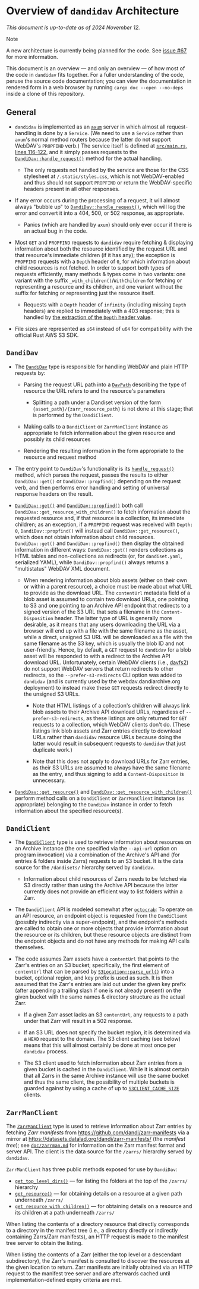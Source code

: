 Overview of `dandidav` Architecture
===================================

*This document is up-to-date as of 2024 November 12.*

> [!NOTE]
> A new architecture is currently being planned for the code.  See [issue
> #67](https://github.com/dandi/dandidav/issues/67) for more information.

This document is an overview — and only an overview — of how most of the code
in `dandidav` fits together.  For a fuller understanding of the code, peruse
the source code documentation; you can view the documentation in rendered form
in a web browser by running `cargo doc --open --no-deps` inside a clone of this
repository.

General
-------

- `dandidav` is implemented as an [`axum`](https://github.com/tokio-rs/axum)
  server in which almost all request-handling is done by a `Service`.  (We need
  to use a `Service` rather than `axum`'s normal method routers because the
  latter do not support WebDAV's `PROPFIND` verb.)  The service itself is
  defined at [`src/main.rs`, lines 116-122][service-fn], and it simply passes
  requests to the [`DandiDav::handle_request()`][handle-request] method for the
  actual handling.

    - The only requests not handled by the service are those for the CSS
      stylesheet at `/.static/styles.css`, which is not WebDAV-enabled and thus
      should not support `PROPFIND` or return the WebDAV-specific headers
      present in all other responses.

- If any error occurs during the processing of a request, it will almost always
  "bubble up" to [`DandiDav::handle_request()`][handle-request], which will log
  the error and convert it into a 404, 500, or 502 response, as appropriate.

    - Panics (which are handled by `axum`) should only ever occur if there is
      an actual bug in the code.

- Most `GET` and `PROPFIND` requests to `dandidav` require fetching &
  displaying information about both the resource identified by the request URL
  and that resource's immediate children (if it has any); the exception is
  `PROPFIND` requests with a `Depth` header of `0`, for which information about
  child resources is not fetched.  In order to support both types of requests
  efficiently, many methods & types come in two variants: one variant with the
  suffix `_with_children()`/`WithChildren` for fetching or representing a
  resource and its children, and one variant without the suffix for fetching or
  representing just the resource itself.

    - Requests with a `Depth` header of `infinity` (including missing `Depth`
      headers) are replied to immediately with a 403 response; this is handled
      by [the extraction of the `Depth` header value][extract-depth].

- File sizes are represented as `i64` instead of `u64` for compatibility with
  the official Rust AWS S3 SDK.


`DandiDav`
----------

- The [`DandiDav`][] type is responsible for handling WebDAV and plain HTTP
  requests by:

    - Parsing the request URL path into a [`DavPath`][] describing the type of
      resource the URL refers to and the resource's parameters

        - Splitting a path under a Dandiset version of the form
          `{asset_path}/{zarr_resource_path}` is not done at this stage; that
          is performed by the `DandiClient`.

    - Making calls to a `DandiClient` or `ZarrManClient` instance as
      appropriate to fetch information about the given resource and possibly
      its child resources

    - Rendering the resulting information in the form appropriate to the
      resource and request method

- The entry point to `DandiDav`'s functionality is its
  [`handle_request()`][handle-request] method, which parses the request, passes
  the results to either `DandiDav::get()` or `DandiDav::propfind()` depending
  on the request verb, and then performs error handling and setting of
  universal response headers on the result.

- [`DandiDav::get()`][] and [`DandiDav::propfind()`][] both call
  `DandiDav::get_resource_with_children()` to fetch information about the
  requested resource and, if that resource is a collection, its immediate
  children; as an exception, if a `PROPFIND` request was received with `Depth:
  0`, `DandiDav::propfind()` will instead call `DandiDav::get_resource()`,
  which does not obtain information about child resources.  `DandiDav::get()`
  and `DandiDav::propfind()` then display the obtained information in different
  ways: `DandiDav::get()` renders collections as HTML tables and
  non-collections as redirects (or, for `dandiset.yaml`, serialized YAML),
  while `DandiDav::propfind()` always returns a "multistatus" WebDAV XML
  document.

    - When rendering information about blob assets (either on their own or
      within a parent resource), a choice must be made about what URL to
      provide as the download URL.  The `contentUrl` metadata field of a blob
      asset is assumed to contain two download URLs, one pointing to S3 and one
      pointing to an Archive API endpoint that redirects to a signed version of
      the S3 URL that sets a filename in the `Content-Disposition` header.  The
      latter type of URL is generally more desirable, as it means that any
      users downloading the URL via a browser will end up with a file with the
      same filename as the asset, while a direct, unsigned S3 URL will be
      downloaded as a file with the same filename as the S3 key, which is
      usually the blob ID and not user-friendly.  Hence, by default, a `GET`
      request to `dandidav` for a blob asset will be responded to with a
      redirect to the Archive API download URL.  Unfortunately, certain WebDAV
      clients (i.e., [davfs2](https://savannah.nongnu.org/bugs/?65376)) do not
      support WebDAV servers that return redirects to other redirects, so the
      `--prefer-s3-redirects` CLI option was added to `dandidav` (and is
      currently used by the webdav.dandiarchive.org deployment) to instead make
      these `GET` requests redirect directly to the unsigned S3 URLs.

        - Note that HTML listings of a collection's children will always link
          blob assets to their Archive API download URLs, regardless of
          `--prefer-s3-redirects`, as these listings are only returned for
          `GET` requests to a collection, which WebDAV clients don't do.
          (These listings link blob assets and Zarr entries directly to
          download URLs rather than `dandidav` resource URLs because doing the
          latter would result in subsequent requests to `dandidav` that just
          duplicate work.)

        - Note that this does not apply to download URLs for Zarr entries, as
          their S3 URLs are assumed to always have the same filename as the
          entry, and thus signing to add a `Content-Disposition` is
          unnecessary.

- [`DandiDav::get_resource()`][] and
  [`DandiDav::get_resource_with_children()`][] perform method calls on a
  `DandiClient` or `ZarrManClient` instance (as appropriate) belonging to the
  `DandiDav` instance in order to fetch information about the specified
  resource(s).


`DandiClient`
-------------

- The [`DandiClient`][] type is used to retrieve information about resources on
  an Archive instance (the one specified via the `--api-url` option on program
  invocation) via a combination of the Archive's API and (for entries & folders
  inside Zarrs) requests to an S3 bucket.  It is the data source for the
  `/dandisets/` hierarchy served by `dandidav`.

    - Information about child resources of Zarrs needs to be fetched via S3
      directly rather than using the Archive API because the latter currently
      does not provide an efficient way to list folders within a Zarr.

- The `DandiClient` API is modeled somewhat after
  [`octocrab`](https://github.com/XAMPPRocky/octocrab): To operate on an API
  resource, an endpoint object is requested from the `DandiClient` (possibly
  indirectly via a super-endpoint), and the endpoint's methods are called to
  obtain one or more objects that provide information about the resource or its
  children, but these resource objects are distinct from the endpoint objects
  and do not have any methods for making API calls themselves.

- The code assumes Zarr assets have a `contentUrl` that points to the Zarr's
  entries on an S3 bucket; specifically, the first element of `contentUrl` that
  can be parsed by [`S3Location::parse_url()`][s3loc-parse] into a bucket,
  optional region, and key prefix is used as such.  It is then assumed that the
  Zarr's entries are laid out under the given key prefix (after appending a
  trailing slash if one is not already present) on the given bucket with the
  same names & directory structure as the actual Zarr.

    - If a given Zarr asset lacks an S3 `contentUrl`, any requests to a path
      under that Zarr will result in a 502 response.

    - If an S3 URL does not specify the bucket region, it is determined via a
      `HEAD` request to the domain.  The S3 client caching (see below) means
      that this will almost certainly be done at most once per `dandidav`
      process.

    - The S3 client used to fetch information about Zarr entries from a given
      bucket is cached in the `DandiClient`.  While it is almost certain that
      all Zarrs in the same Archive instance will use the same bucket and thus
      the same client, the possibility of multiple buckets is guarded against
      by using a cache of up to [`S3CLIENT_CACHE_SIZE`][] clients.


`ZarrManClient`
---------------

The [`ZarrManClient`][] type is used to retrieve information about Zarr entries
by fetching *Zarr manifests* from <https://github.com/dandi/zarr-manifests> via
a mirror at <https://datasets.datalad.org/dandi/zarr-manifests/> (the *manifest
tree*); see [`doc/zarrman.md`](zarrman.md) for information on the Zarr manifest
format and server API.  The client is the data source for the `/zarrs/`
hierarchy served by `dandidav`.

`ZarrManClient` has three public methods exposed for use by `DandiDav`:

- [`get_top_level_dirs()`][zm-top-level] — for listing the folders at the top
  of the `/zarrs/` hierarchy
- [`get_resource()`][zm-res] — for obtaining details on a resource at a given
  path underneath `/zarrs/`
- [`get_resource_with_children()`][zm-res-with-child] — for obtaining details
  on a resource and its children at a path underneath `/zarrs/`

When listing the contents of a directory resource that directly corresponds to
a directory in the manifest tree (i.e., a directory directly or indirectly
containing Zarrs/Zarr manifests), an HTTP request is made to the manifest tree
server to obtain the listing.

When listing the contents of a Zarr (either the top level or a descendant
subdirectory), the Zarr's manifest is consulted to discover the resources at
the given location to return.  Zarr manifests are initially obtained via an
HTTP request to the manifest tree server and are afterwards cached until
implementation-defined expiry criteria are met.


[service-fn]: https://github.com/dandi/dandidav/blob/00d0714a88c28737f2d648a5dd57d37568ac0f0a/src/main.rs#L116-L122
[extract-depth]: https://github.com/dandi/dandidav/blob/9b9b04872065b8132657b878bad324b2dff68a97/src/dav/util.rs#L99-L111

[`DandiDav`]: https://github.com/dandi/dandidav/blob/8d058fe0e561e56ecd3d4c5cd49ca9403b0d196a/src/dav/mod.rs#L37
[handle-request]: https://github.com/dandi/dandidav/blob/d0401d96a45bd381b86bdf2e31d6d80898ccf737/src/dav/mod.rs#L70
[`DandiDav::get()`]: https://github.com/dandi/dandidav/blob/8d058fe0e561e56ecd3d4c5cd49ca9403b0d196a/src/dav/mod.rs#L129
[`DandiDav::propfind()`]: https://github.com/dandi/dandidav/blob/8d058fe0e561e56ecd3d4c5cd49ca9403b0d196a/src/dav/mod.rs#L165
[`DandiDav::get_resource()`]: https://github.com/dandi/dandidav/blob/8d058fe0e561e56ecd3d4c5cd49ca9403b0d196a/src/dav/mod.rs#L216
[`DandiDav::get_resource_with_children()`]: https://github.com/dandi/dandidav/blob/8d058fe0e561e56ecd3d4c5cd49ca9403b0d196a/src/dav/mod.rs#L272

[`DavPath`]: https://github.com/dandi/dandidav/blob/8d058fe0e561e56ecd3d4c5cd49ca9403b0d196a/src/dav/path.rs#L8

[`DandiClient`]: https://github.com/dandi/dandidav/blob/8d058fe0e561e56ecd3d4c5cd49ca9403b0d196a/src/dandi/mod.rs#L27
[s3loc-parse]: https://github.com/dandi/dandidav/blob/8d058fe0e561e56ecd3d4c5cd49ca9403b0d196a/src/s3/mod.rs#L176
[`S3CLIENT_CACHE_SIZE`]: https://github.com/dandi/dandidav/blob/8d058fe0e561e56ecd3d4c5cd49ca9403b0d196a/src/consts.rs#L24-L25

[`ZarrManClient`]: https://github.com/dandi/dandidav/blob/e9be2dd15ba95d760912344cd09c2a1a08da89b2/src/zarrman/mod.rs#L51
[zm-res]: https://github.com/dandi/dandidav/blob/28d4b5b8a6ad3adca4ae8771480143ac9bcb7c89/src/zarrman/mod.rs#L109
[zm-res-with-child]: https://github.com/dandi/dandidav/blob/28d4b5b8a6ad3adca4ae8771480143ac9bcb7c89/src/zarrman/mod.rs#L159
[zm-top-level]: https://github.com/dandi/dandidav/blob/28d4b5b8a6ad3adca4ae8771480143ac9bcb7c89/src/zarrman/mod.rs#L100
